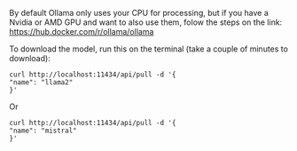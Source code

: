 By default Ollama only uses your CPU for processing, 
but if you have a Nvidia or AMD GPU and want to also use them, folow the steps on the link:
https://hub.docker.com/r/ollama/ollama

To download the model, run this on the terminal (take a couple of minutes to download):
```
curl http://localhost:11434/api/pull -d '{    
"name": "llama2"  
}'
```
Or
```
curl http://localhost:11434/api/pull -d '{    
"name": "mistral"  
}'
```